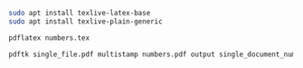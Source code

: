 ```bash
sudo apt install texlive-latex-base
sudo apt install texlive-plain-generic
 ```

```bash
pdflatex numbers.tex
 ```

```bash
pdftk single_file.pdf multistamp numbers.pdf output single_document_numbered.pdf
 ```
